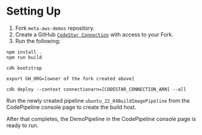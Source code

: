 # Setting Up

1. Fork `meta-aws-demos` repository.
1. Create a GitHub [`CodeStar Connection`](https://docs.aws.amazon.com/dtconsole/latest/userguide/connections-create-github.html) with access to your Fork.
1. Run the following:
```
npm install .
npm run build

cdk bootstrap

export GH_ORG=[owner of the fork created above]

cdk deploy --context connectionarn=[CODESTAR_CONNECTION_ARN] --all
```

Run the newly created pipeline `ubuntu_22_04BuildImagePipeline` from the CodePipeline console page to create the build host.

After that completes, the DemoPipeline in the CodePipeline console page is ready to run.
